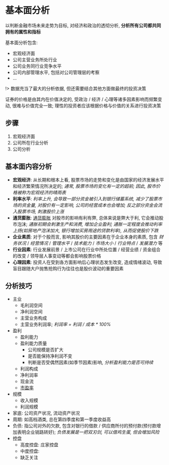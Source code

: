 # 基本面分析

以判断金融市场未来走势为目标, 对经济和政治的透彻分析, **分析所有公司都共同拥有的属性和指标**

基本面分析包含:

- 宏观经济面
- 公司主营业务所处行业
- 公司业务同行业竞争水平
- 公司内部管理水平, 包括对公司管理层的考察
- ...

!> 数据充当了最大的分析依据, 但还需要结合其他方面做最终的投资决策

证券的价格是由其内在价值决定的, 受政治 / 经济 / 心理等诸多因素影响而频繁变动, 很难与价值完全一致; 理性的投资者应该根据价格与价值的关系进行投资决策

## 步骤
1. 宏观经济面
2. 公司所在行业分析
3. 公司分析

## 基本面内容分析
- **宏观经济**: 从长期和根本上看, 股票市场的走势和变化是由国家的经济发展水平和经济繁荣情况所决定的; *通常, 股票市场的变化有一定的超前; 因此, 股市价格被称为宏观经济的晴雨表*
- **利率水平**: *利率上升, 会导致一部分资金被引入到银行储蓄系统, 减少了股票市场的资金量, 对股价有一定影响, 公司的经营成本也会增加; 反之部分资金会流入股票市场, 刺激股价上涨*
- **通货膨胀**: [通货膨胀](https://www.zhihu.com/question/330421645/answer/859180040) 对股市的影响有利有弊, 总体来说是弊大于利, 它会推动股市泡沫; *通胀初期会刺激生产和消费, 增加企业盈利; 通胀一定程度会推动利率上扬(如房地产泡沫加大, 银行增加买房用途的贷款利率), 从而促使股价下跌*
- **企业素质**: 对于个股而言, 影响其股价的主要因素在于企业本身的素质, 包含 *财务状况* / *经营情况* / *管理水平* / *技术能力* / *市场大小* / *行业特点* / *发展潜力* 等
- **行业因素**: 行业发展前景 / 上市公司在行业中所处位置 / 经营业绩 / 资金组合的改变 / 领导层人事变动等都会影响股票价格
- **心理因素**: 投资人在受到各方面影响后心理状态发生改变, 造成情绪波动, 导致盲目跟随大户抛售抢购行为往往也是股价波动的重要因素

## 分析技巧
- 主业
    - 毛利润空间
    - 净利润空间
    - 主营业务构成
    - 主营业务利润率; *利润率 = 利润 / 成本 * 100%*
- 盈利
    - 盈利能力
    - 盈利能力质量
        - 公司规模是否扩大
        - 是否能保持净利润不变
        - 判断是否受偶然因素(如季节因素)影响, *分析盈利能力是否可持续*
    - 利润构成
    - 净利润率
    - 现金流
    - [市盈率](https://www.zhihu.com/question/20245733)
- 规模
    - 收入规模
    - 利润规模
- 家底: 公司资产状况, 流动资产状况
- 周期: 如高档酒类, 总在第四季度和第一季度收益高
- 负债: 指公司对外的欠款, 包含对银行的借款 / 供应商所付的预付款(预付款增加表明企业销路转好); *负债发展是一把双刃剑, 可以借鸡生蛋, 但会增加风险*
- 控盘
    - 高度控盘: 庄家控盘
    - 中度控盘: 
    - 缺乏关注